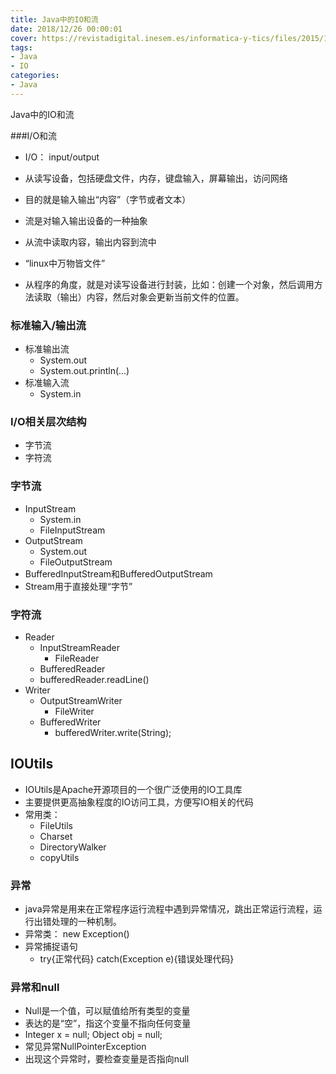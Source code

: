 ```yaml
---
title: Java中的IO和流
date: 2018/12/26 00:00:01
cover: https://revistadigital.inesem.es/informatica-y-tics/files/2015/10/inesem-java-1024x768.jpg
tags: 
- Java
- IO
categories: 
- Java
---
```

Java中的IO和流
<!--more-->

###I/O和流

- I/O： input/output
- 从读写设备，包括硬盘文件，内存，键盘输入，屏幕输出，访问网络
- 目的就是输入输出“内容”（字节或者文本）

- 流是对输入输出设备的一种抽象
- 从流中读取内容，输出内容到流中
- “linux中万物皆文件”

- 从程序的角度，就是对读写设备进行封装，比如：创建一个对象，然后调用方法读取（输出）内容，然后对象会更新当前文件的位置。
### 标准输入/输出流

- 标准输出流
  - System.out
  - System.out.println(...)
- 标准输入流
  - System.in

### I/O相关层次结构

- 字节流
- 字符流

### 字节流
- InputStream
  - System.in
  - FileInputStream
- OutputStream
  - System.out
  - FileOutputStream
- BufferedInputStream和BufferedOutputStream
- Stream用于直接处理“字节”

### 字符流
- Reader
  - InputStreamReader
    - FileReader
   - BufferedReader
    - bufferedReader.readLine()
- Writer
  - OutputStreamWriter
    - FileWriter
  - BufferedWriter
    - bufferedWriter.write(String);


## IOUtils
- IOUtils是Apache开源项目的一个很广泛使用的IO工具库
- 主要提供更高抽象程度的IO访问工具，方便写IO相关的代码
- 常用类：
  - FileUtils
  - Charset
  - DirectoryWalker
  - copyUtils

### 异常
- java异常是用来在正常程序运行流程中遇到异常情况，跳出正常运行流程，运行出错处理的一种机制。
- 异常类： new Exception()
- 异常捕捉语句
  - try{正常代码} catch(Exception e){错误处理代码}
### 异常和null
- Null是一个值，可以赋值给所有类型的变量
- 表达的是“空”，指这个变量不指向任何变量
- Integer x = null; Object obj = null;
- 常见异常NullPointerException
- 出现这个异常时，要检查变量是否指向null
